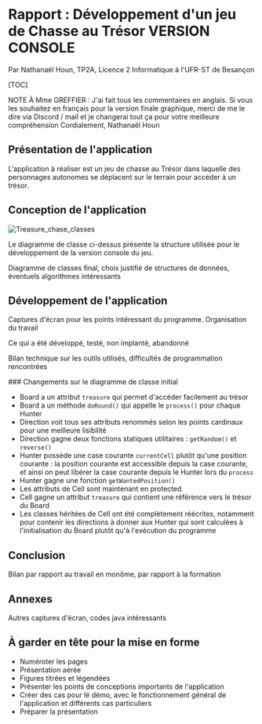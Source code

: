 # Rapport : Développement d'un jeu de Chasse au Trésor VERSION CONSOLE

Par Nathanaël Houn, TP2A, Licence 2 Informatique à l'UFR-ST de Besançon

[TOC]

NOTE À Mme GREFFIER : J'ai fait tous les commentaires en anglais. Si vous les souhaitez en français pour la version finale graphique, merci de me le dire via Discord / mail et je changerai tout ça pour votre meilleure compréhension 
Cordialement, 
Nathanaël Houn



## Présentation de l'application

L'application à réaliser est un jeu de chasse au Trésor dans laquelle des personnages autonomes se déplacent sur le terrain pour accéder à un trésor.

## Conception de l'application

![Treasure_chase_classes](/mnt/DATA/Documents/Fac/S4/POA/Treasure-chase/Rapport/Treasure_chase_classes.jpg)

Le diagramme de classe ci-dessus présente la structure utilisée pour le développement de la version console du jeu.



Diagramme de classes final, choix justifié de structures de données, éventuels algorithmes intéressants

## Développement de l'application

Captures d'écran pour les points intéressant du programme. Organisation du travail

Ce qui a été développé, testé, non implanté, abandonné

Bilan technique sur les outils utilisés, difficultés de programmation rencontrées

### Changements sur le diagramme de classe initial

- Board a un attribut `treasure` qui permet d'accéder facilement au trésor
- Board a un méthode `doRound()` qui appelle le `process()` pour chaque Hunter
- Direction voit tous ses attributs renommés selon les points cardinaux pour une meilleure lisibilité
- Direction gagne deux fonctions statiques utilitaires : `getRandom()` et `reverse()`
- Hunter possède une case courante `currentCell` plutôt qu'une position courante : la position courante est accessible depuis la case courante, et ainsi on peut libérer la case courante depuis le Hunter lors du `process` 
- Hunter gagne une fonction `getWantedPosition()`
- Les attributs de Cell sont maintenant en protected
- Cell gagne un attribut `treasure` qui contient une référence vers le trésor du Board
- Les classes héritées de Cell ont été complètement réécrites, notamment pour contenir les directions à donner aux Hunter qui sont calculées à l'initialisation du Board plutôt qu'à l'exécution du programme


## Conclusion

Bilan par rapport au travail en monôme, par rapport à la formation

## Annexes

Autres captures d'écran, codes java intéressants



## À garder en tête pour la mise en forme

- Numéroter les pages
- Présentation aérée
- Figures titrées et légendées
- Présenter les points de conceptions importants de l'application
- Créer des cas pour lé démo, avec le fonctionnement général de l'application et différents cas particuliers
- Préparer la présentation